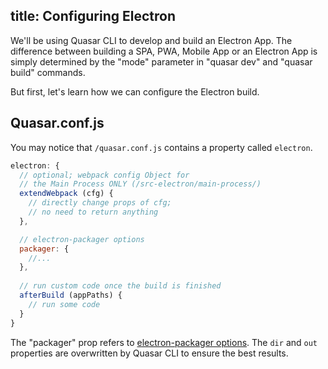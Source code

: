 title: Configuring Electron
---
We'll be using Quasar CLI to develop and build an Electron App. The difference between building a SPA, PWA, Mobile App or an Electron App is simply determined by the "mode" parameter in "quasar dev" and "quasar build" commands.

But first, let's learn how we can configure the Electron build.

## Quasar.conf.js
You may notice that `/quasar.conf.js` contains a property called `electron`.
```js
electron: {
  // optional; webpack config Object for
  // the Main Process ONLY (/src-electron/main-process/)
  extendWebpack (cfg) {
    // directly change props of cfg;
    // no need to return anything
  },

  // electron-packager options
  packager: {
    //...
  },
  
  // run custom code once the build is finished
  afterBuild (appPaths) {
    // run some code
  }
}
```

The "packager" prop refers to [electron-packager options](https://github.com/electron-userland/electron-packager/blob/master/docs/api.md#options). The `dir` and `out` properties are overwritten by Quasar CLI to ensure the best results.
